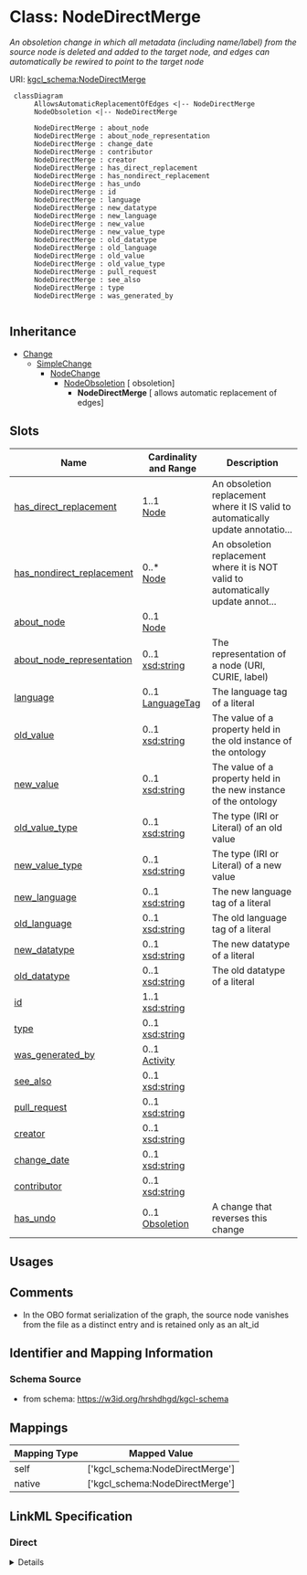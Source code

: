 # Class: NodeDirectMerge
_An obsoletion change in which all metadata (including name/label) from the source node is deleted and added to the target node, and edges can automatically be rewired to point to the target node_





URI: [kgcl_schema:NodeDirectMerge](https://w3id.org/kgcl-schema/NodeDirectMerge)




```mermaid
 classDiagram
      AllowsAutomaticReplacementOfEdges <|-- NodeDirectMerge
      NodeObsoletion <|-- NodeDirectMerge
      
      NodeDirectMerge : about_node
      NodeDirectMerge : about_node_representation
      NodeDirectMerge : change_date
      NodeDirectMerge : contributor
      NodeDirectMerge : creator
      NodeDirectMerge : has_direct_replacement
      NodeDirectMerge : has_nondirect_replacement
      NodeDirectMerge : has_undo
      NodeDirectMerge : id
      NodeDirectMerge : language
      NodeDirectMerge : new_datatype
      NodeDirectMerge : new_language
      NodeDirectMerge : new_value
      NodeDirectMerge : new_value_type
      NodeDirectMerge : old_datatype
      NodeDirectMerge : old_language
      NodeDirectMerge : old_value
      NodeDirectMerge : old_value_type
      NodeDirectMerge : pull_request
      NodeDirectMerge : see_also
      NodeDirectMerge : type
      NodeDirectMerge : was_generated_by
      

```





## Inheritance
* [Change](Change.md)
    * [SimpleChange](SimpleChange.md)
        * [NodeChange](NodeChange.md)
            * [NodeObsoletion](NodeObsoletion.md) [ obsoletion]
                * **NodeDirectMerge** [ allows automatic replacement of edges]



## Slots

| Name | Cardinality and Range  | Description  |
| ---  | ---  | --- |
| [has_direct_replacement](has_direct_replacement.md) | 1..1 <br/> [Node](Node.md)  | An obsoletion replacement where it IS valid to automatically update annotatio...  |
| [has_nondirect_replacement](has_nondirect_replacement.md) | 0..* <br/> [Node](Node.md)  | An obsoletion replacement where it is NOT valid to automatically update annot...  |
| [about_node](about_node.md) | 0..1 <br/> [Node](Node.md)  |   |
| [about_node_representation](about_node_representation.md) | 0..1 <br/> [xsd:string](xsd:string)  | The representation of a node (URI, CURIE, label)   |
| [language](language.md) | 0..1 <br/> [LanguageTag](LanguageTag.md)  | The language tag of a literal  |
| [old_value](old_value.md) | 0..1 <br/> [xsd:string](xsd:string)  | The value of a property held in the old instance of the ontology  |
| [new_value](new_value.md) | 0..1 <br/> [xsd:string](xsd:string)  | The value of a property held in the new instance of the ontology  |
| [old_value_type](old_value_type.md) | 0..1 <br/> [xsd:string](xsd:string)  | The type (IRI or Literal) of an old value  |
| [new_value_type](new_value_type.md) | 0..1 <br/> [xsd:string](xsd:string)  | The type (IRI or Literal) of a new value  |
| [new_language](new_language.md) | 0..1 <br/> [xsd:string](xsd:string)  | The new language tag of a literal  |
| [old_language](old_language.md) | 0..1 <br/> [xsd:string](xsd:string)  | The old language tag of a literal  |
| [new_datatype](new_datatype.md) | 0..1 <br/> [xsd:string](xsd:string)  | The new datatype of a literal  |
| [old_datatype](old_datatype.md) | 0..1 <br/> [xsd:string](xsd:string)  | The old datatype of a literal  |
| [id](id.md) | 1..1 <br/> [xsd:string](xsd:string)  |   |
| [type](type.md) | 0..1 <br/> [xsd:string](xsd:string)  |   |
| [was_generated_by](was_generated_by.md) | 0..1 <br/> [Activity](Activity.md)  |   |
| [see_also](see_also.md) | 0..1 <br/> [xsd:string](xsd:string)  |   |
| [pull_request](pull_request.md) | 0..1 <br/> [xsd:string](xsd:string)  |   |
| [creator](creator.md) | 0..1 <br/> [xsd:string](xsd:string)  |   |
| [change_date](change_date.md) | 0..1 <br/> [xsd:string](xsd:string)  |   |
| [contributor](contributor.md) | 0..1 <br/> [xsd:string](xsd:string)  |   |
| [has_undo](has_undo.md) | 0..1 <br/> [Obsoletion](Obsoletion.md)  | A change that reverses this change  |


## Usages



## Comments

* In the OBO format serialization of the graph, the source node vanishes from the file as a distinct entry and is retained only as an alt_id

## Identifier and Mapping Information







### Schema Source


* from schema: https://w3id.org/hrshdhgd/kgcl-schema







## Mappings

| Mapping Type | Mapped Value |
| ---  | ---  |
| self | ['kgcl_schema:NodeDirectMerge'] |
| native | ['kgcl_schema:NodeDirectMerge'] |


## LinkML Specification

<!-- TODO: investigate https://stackoverflow.com/questions/37606292/how-to-create-tabbed-code-blocks-in-mkdocs-or-sphinx -->

### Direct

<details>
```yaml
name: node direct merge
description: An obsoletion change in which all metadata (including name/label) from
  the source node is deleted and added to the target node, and edges can automatically
  be rewired to point to the target node
comments:
- In the OBO format serialization of the graph, the source node vanishes from the
  file as a distinct entry and is retained only as an alt_id
from_schema: https://w3id.org/hrshdhgd/kgcl-schema
see_also:
- http://wiki.geneontology.org/index.php/Merging_Ontology_Terms
- http://wiki.geneontology.org/index.php/Principles_for_merging_terms
rank: 1000
is_a: node obsoletion
mixins:
- allows automatic replacement of edges
slot_usage:
  has direct replacement:
    name: has direct replacement
    domain_of:
    - node obsoletion
    - node obsoletion
    required: true
  about node:
    name: about node
    aliases:
    - alt_id
    domain_of:
    - node change
    - node change
  change description:
    name: change description
    string_serialization: obsoleting {about node} and merging into {has direct replacement}

```
</details>

### Induced

<details>
```yaml
name: node direct merge
description: An obsoletion change in which all metadata (including name/label) from
  the source node is deleted and added to the target node, and edges can automatically
  be rewired to point to the target node
comments:
- In the OBO format serialization of the graph, the source node vanishes from the
  file as a distinct entry and is retained only as an alt_id
from_schema: https://w3id.org/hrshdhgd/kgcl-schema
see_also:
- http://wiki.geneontology.org/index.php/Merging_Ontology_Terms
- http://wiki.geneontology.org/index.php/Principles_for_merging_terms
rank: 1000
is_a: node obsoletion
mixins:
- allows automatic replacement of edges
slot_usage:
  has direct replacement:
    name: has direct replacement
    domain_of:
    - node obsoletion
    - node obsoletion
    required: true
  about node:
    name: about node
    aliases:
    - alt_id
    domain_of:
    - node change
    - node change
  change description:
    name: change description
    string_serialization: obsoleting {about node} and merging into {has direct replacement}
attributes:
  has direct replacement:
    name: has direct replacement
    description: An obsoletion replacement where it IS valid to automatically update
      annotations/edges pointing at the node with its direct replacement
    from_schema: https://w3id.org/hrshdhgd/kgcl-schema
    rank: 1000
    multivalued: false
    alias: has_direct_replacement
    owner: node direct merge
    domain_of:
    - node obsoletion
    - node obsoletion
    range: node
    required: true
  has nondirect replacement:
    name: has nondirect replacement
    description: An obsoletion replacement where it is NOT valid to automatically
      update annotations/edges pointing at the node with its direct replacement
    comments:
    - if a node obsoletion C, C about N1, and C has direct replacement N2, and there
      exists an edge with an edge property referencing N1, it is possible to replace
      with N2
    - if a node obsoletion C C about N1, and Chas direct replacement N2, then N1 oio:consider
      N2
    from_schema: https://w3id.org/hrshdhgd/kgcl-schema
    close_mappings:
    - oio:consider
    rank: 1000
    multivalued: true
    alias: has_nondirect_replacement
    owner: node direct merge
    domain_of:
    - node obsoletion
    range: node
  about node:
    name: about node
    from_schema: https://w3id.org/hrshdhgd/kgcl-schema
    aliases:
    - alt_id
    rank: 1000
    is_a: about
    multivalued: false
    alias: about_node
    owner: node direct merge
    domain_of:
    - node change
    - node change
    range: node
  about node representation:
    name: about node representation
    description: 'The representation of a node (URI, CURIE, label) '
    deprecated: no longer required
    from_schema: https://w3id.org/hrshdhgd/kgcl-schema
    rank: 1000
    alias: about_node_representation
    owner: node direct merge
    domain_of:
    - node change
    range: string
  language:
    name: language
    description: The language tag of a literal
    from_schema: https://w3id.org/hrshdhgd/kgcl-schema
    rank: 1000
    alias: language
    owner: node direct merge
    domain_of:
    - edge change
    - node change
    - new synonym
    - node creation
    range: language tag
  old value:
    name: old value
    description: The value of a property held in the old instance of the ontology
    from_schema: https://w3id.org/hrshdhgd/kgcl-schema
    rank: 1000
    alias: old_value
    owner: node direct merge
    domain_of:
    - simple change
    - node rename
    - set language for name
    - remove synonym
    - synonym replacement
    - synonym predicate change
    - remove text definition
    - text definition replacement
    range: string
  new value:
    name: new value
    description: The value of a property held in the new instance of the ontology
    from_schema: https://w3id.org/hrshdhgd/kgcl-schema
    rank: 1000
    alias: new_value
    owner: node direct merge
    domain_of:
    - simple change
    - node rename
    - set language for name
    - new synonym
    - synonym replacement
    - synonym predicate change
    - new text definition
    - text definition replacement
    range: string
  old value type:
    name: old value type
    description: The type (IRI or Literal) of an old value
    deprecated: no longer required
    from_schema: https://w3id.org/hrshdhgd/kgcl-schema
    rank: 1000
    alias: old_value_type
    owner: node direct merge
    domain_of:
    - simple change
    range: string
  new value type:
    name: new value type
    description: The type (IRI or Literal) of a new value
    deprecated: no longer required
    from_schema: https://w3id.org/hrshdhgd/kgcl-schema
    rank: 1000
    alias: new_value_type
    owner: node direct merge
    domain_of:
    - simple change
    range: string
  new language:
    name: new language
    description: The new language tag of a literal
    from_schema: https://w3id.org/hrshdhgd/kgcl-schema
    rank: 1000
    alias: new_language
    owner: node direct merge
    domain_of:
    - simple change
    - node rename
    range: string
  old language:
    name: old language
    description: The old language tag of a literal
    from_schema: https://w3id.org/hrshdhgd/kgcl-schema
    rank: 1000
    alias: old_language
    owner: node direct merge
    domain_of:
    - simple change
    - node rename
    range: string
  new datatype:
    name: new datatype
    description: The new datatype of a literal
    from_schema: https://w3id.org/hrshdhgd/kgcl-schema
    rank: 1000
    alias: new_datatype
    owner: node direct merge
    domain_of:
    - simple change
    range: string
  old datatype:
    name: old datatype
    description: The old datatype of a literal
    from_schema: https://w3id.org/hrshdhgd/kgcl-schema
    rank: 1000
    alias: old_datatype
    owner: node direct merge
    domain_of:
    - simple change
    range: string
  id:
    name: id
    from_schema: https://w3id.org/kgcl_schema/basics
    rank: 1000
    identifier: true
    alias: id
    owner: node direct merge
    domain_of:
    - change
    - activity
    - agent
    - node
    range: string
  type:
    name: type
    from_schema: https://w3id.org/hrshdhgd/kgcl-schema
    rank: 1000
    slot_uri: rdf:type
    designates_type: true
    alias: type
    owner: node direct merge
    domain_of:
    - change
    range: string
  was generated by:
    name: was generated by
    from_schema: https://w3id.org/kgcl_schema/prov
    rank: 1000
    slot_uri: prov:wasGeneratedBy
    alias: was_generated_by
    owner: node direct merge
    domain_of:
    - change
    range: activity
  see also:
    name: see also
    from_schema: https://w3id.org/hrshdhgd/kgcl-schema
    rank: 1000
    slot_uri: rdfs:seeAlso
    alias: see_also
    owner: node direct merge
    domain_of:
    - change
    range: string
  pull request:
    name: pull request
    from_schema: https://w3id.org/hrshdhgd/kgcl-schema
    rank: 1000
    alias: pull_request
    owner: node direct merge
    domain_of:
    - change
    range: string
  creator:
    name: creator
    from_schema: https://w3id.org/hrshdhgd/kgcl-schema
    rank: 1000
    slot_uri: dcterms:creator
    alias: creator
    owner: node direct merge
    domain_of:
    - change
    range: string
  change date:
    name: change date
    from_schema: https://w3id.org/hrshdhgd/kgcl-schema
    rank: 1000
    slot_uri: dcterms:date
    alias: change_date
    owner: node direct merge
    domain_of:
    - change
    range: string
  contributor:
    name: contributor
    from_schema: https://w3id.org/hrshdhgd/kgcl-schema
    rank: 1000
    slot_uri: dcterms:creator
    alias: contributor
    owner: node direct merge
    domain_of:
    - change
    range: string
  has undo:
    name: has undo
    description: A change that reverses this change
    from_schema: https://w3id.org/hrshdhgd/kgcl-schema
    rank: 1000
    domain: change
    multivalued: false
    alias: has_undo
    owner: node direct merge
    domain_of:
    - change
    range: obsoletion

```
</details>